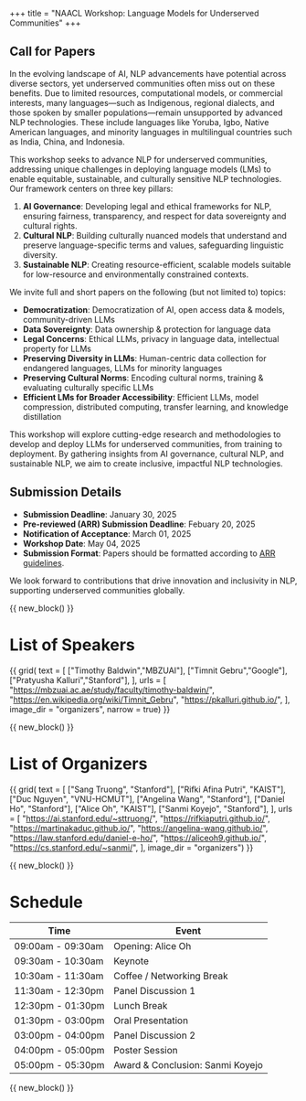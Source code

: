 +++
title = "NAACL Workshop: Language Models for Underserved Communities"
+++

## Call for Papers

In the evolving landscape of AI, NLP advancements have potential across diverse sectors, yet underserved communities often miss out on these benefits. Due to limited resources, computational models, or commercial interests, many languages—such as Indigenous, regional dialects, and those spoken by smaller populations—remain unsupported by advanced NLP technologies. These include languages like Yoruba, Igbo, Native American languages, and minority languages in multilingual countries such as India, China, and Indonesia.

This workshop seeks to advance NLP for underserved communities, addressing unique challenges in deploying language models (LMs) to enable equitable, sustainable, and culturally sensitive NLP technologies. Our framework centers on three key pillars:

1. **AI Governance**: Developing legal and ethical frameworks for NLP, ensuring fairness, transparency, and respect for data sovereignty and cultural rights.
2. **Cultural NLP**: Building culturally nuanced models that understand and preserve language-specific terms and values, safeguarding linguistic diversity.
3. **Sustainable NLP**: Creating resource-efficient, scalable models suitable for low-resource and environmentally constrained contexts.

We invite full and short papers on the following (but not limited to) topics:

- **Democratization**: Democratization of AI, open access data & models, community-driven LLMs
- **Data Sovereignty**: Data ownership & protection for language data
- **Legal Concerns**: Ethical LLMs, privacy in language data, intellectual property for LLMs
- **Preserving Diversity in LLMs**: Human-centric data collection for endangered languages, LLMs for minority languages
- **Preserving Cultural Norms**: Encoding cultural norms, training & evaluating culturally specific LLMs
- **Efficient LMs for Broader Accessibility**: Efficient LLMs, model compression, distributed computing, transfer learning, and knowledge distillation

This workshop will explore cutting-edge research and methodologies to develop and deploy LLMs for underserved communities, from training to deployment. By gathering insights from AI governance, cultural NLP, and sustainable NLP, we aim to create inclusive, impactful NLP technologies.

## Submission Details
- **Submission Deadline**: January 30, 2025
- **Pre-reviewed (ARR) Submission Deadline**: Febuary 20, 2025
- **Notification of Acceptance**: March 01, 2025
- **Workshop Date**: May 04, 2025
- **Submission Format**: Papers should be formatted according to [ARR guidelines](https://aclrollingreview.org/cfp#paper-submission-information).

We look forward to contributions that drive innovation and inclusivity in NLP, supporting underserved communities globally. 


{{ new_block() }}



# List of Speakers

{{ grid(
    text = [
        ["Timothy Baldwin","MBZUAI"], 
        ["Timnit Gebru","Google"],
        ["Pratyusha Kalluri","Stanford"],
    ],
    urls = [
        "https://mbzuai.ac.ae/study/faculty/timothy-baldwin/",
        "https://en.wikipedia.org/wiki/Timnit_Gebru",
        "https://pkalluri.github.io/",
    ],
    image_dir = "organizers",
    narrow = true) }}



{{ new_block() }}



# List of Organizers

{{ grid(
    text = [
        ["Sang Truong", "Stanford"],
        ["Rifki Afina Putri", "KAIST"],
        ["Duc Nguyen", "VNU-HCMUT"],
        ["Angelina Wang", "Stanford"],
        ["Daniel Ho", "Stanford"],
        ["Alice Oh", "KAIST"],
        ["Sanmi Koyejo", "Stanford"],
    ],
    urls = [
        "https://ai.stanford.edu/~sttruong/",
        "https://rifkiaputri.github.io/",
        "https://martinakaduc.github.io/",
        "https://angelina-wang.github.io/",
        "https://law.stanford.edu/daniel-e-ho/",
        "https://aliceoh9.github.io/",
        "https://cs.stanford.edu/~sanmi/",
    ],
    image_dir = "organizers") }}


{{ new_block() }}



# Schedule

| Time             | Event                        |
| ---------------- | ---------------------------- |
| 09:00am - 09:30am | Opening: Alice Oh           |
| 09:30am - 10:30am | Keynote                     |
| 10:30am - 11:30am | Coffee / Networking Break   |
| 11:30am - 12:30pm | Panel Discussion 1          |
| 12:30pm - 01:30pm | Lunch Break                 |
| 01:30pm - 03:00pm | Oral Presentation           |
| 03:00pm - 04:00pm | Panel Discussion 2          |
| 04:00pm - 05:00pm | Poster Session              |
| 05:00pm - 05:30pm | Award & Conclusion: Sanmi Koyejo |



{{ new_block() }}



<!-- # Accepted Papers

{{ table(
    data = "papers.csv", 
    button_names = ["paper","poster"], 
    button_data_columns = [3,4], 
    button_output_columns = [1,1]) }}



{{ new_block() }} -->
